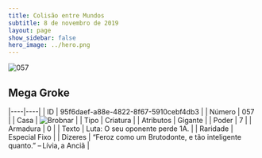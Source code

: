 ```yaml
---
title: Colisão entre Mundos
subtitle: 8 de novembro de 2019
layout: page
show_sidebar: false
hero_image: ../hero.png
---
```


![057](https://cdn.keyforgegame.com/media/card_front/pt/452_057_XP3MPMMWXXW9_pt.png)

## Mega Groke

|----|----|
| ID | 95f6daef-a88e-4822-8f67-5910cebf4db3 |
| Número | 057 |
| Casa | ![Brobnar](https://archonarcana.com/images/thumb/e/e0/Brobnar.png/22px-Brobnar.png "Brobnar") |
| Tipo | Criatura |
| Atributos | Gigante |
| Poder | 7 |
| Armadura | 0 |
| Texto | Luta: O seu oponente perde 1A. |
| Raridade | Especial Fixo |
| Dizeres | “Feroz como um Brutodonte,  e tão inteligente quanto.” – Lívia, a Anciã |
